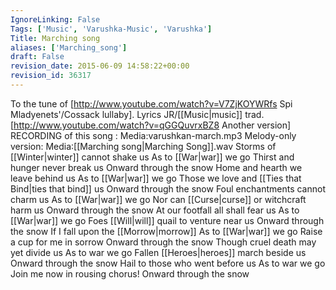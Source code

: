 ```yaml
---
IgnoreLinking: False
Tags: ['Music', 'Varushka-Music', 'Varushka']
Title: Marching song
aliases: ['Marching_song']
draft: False
revision_date: 2015-06-09 14:58:22+00:00
revision_id: 36317
---
```


To the tune of [http://www.youtube.com/watch?v=V7ZjKOYWRfs Spi Mladyenets'/Cossack lullaby]. Lyrics JR/[[Music|music]] trad.
[http://www.youtube.com/watch?v=qGGQuvrxBZ8 Another version]
RECORDING of this song : Media:varushkan-march.mp3
Melody-only version: Media:[[Marching song|Marching Song]].wav
Storms of [[Winter|winter]] cannot shake us
As to [[War|war]] we go
Thirst and hunger never break us
Onward through the snow 
Home and hearth we leave behind us
As to [[War|war]] we go
Those we love and [[Ties that Bind|ties that bind]] us
Onward through the snow
Foul enchantments cannot charm us
As to [[War|war]] we go
Nor can [[Curse|curse]] or witchcraft harm us
Onward through the snow
At our footfall all shall fear us
As to [[War|war]] we go
Foes [[Will|will]] quail to venture near us
Onward through the snow
If I fall upon the [[Morrow|morrow]]
As to [[War|war]] we go
Raise a cup for me in sorrow
Onward through the snow
Though cruel death may yet divide us
As to war we go
Fallen [[Heroes|heroes]] march beside us
Onward through the snow
Hail to those who went before us
As to war we go
Join me now in rousing chorus!
Onward through the snow